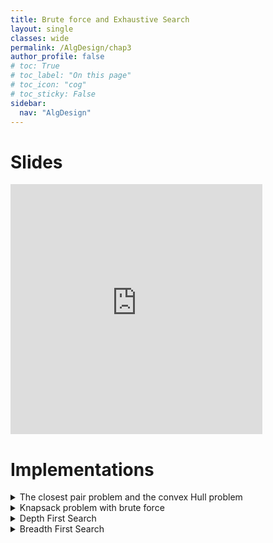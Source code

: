 ```yaml
---
title: Brute force and Exhaustive Search
layout: single
classes: wide
permalink: /AlgDesign/chap3
author_profile: false
# toc: True
# toc_label: "On this page"
# toc_icon: "cog"
# toc_sticky: False
sidebar:
  nav: "AlgDesign"
---
```

# Slides
<style>
.responsive-wrap iframe{ max-width: 100%;}
</style>
<div class="responsive-wrap">
<!-- <iframe src="https://docs.google.com/presentation/d/e/2PACX-1vTxaIv8GMPnhDjvKyodBtfAqiE87HP7Q2XLpTeB1Dn0slhoGYrymht3pJIomtLRY2hOhqNGZEq7OxNE/embed?start=false&loop=false&delayms=3000" frameborder="0" height="400px" width="80%" allowfullscreen="true" mozallowfullscreen="true" webkitallowfullscreen="true"></iframe> -->
<iframe src="https://drive.google.com/file/d/1TkfLqnrws9gi7f1edbsM8yNAc8eDm1oR/preview" frameborder="0" height="400px" width="80%" allowfullscreen="true" mozallowfullscreen="true" webkitallowfullscreen="true"></iframe>
</div>


<!-- 
<i class="fa fa-download" aria-hidden="true">
<a href="https://drive.google.com/file/d/1TkfLqnrws9gi7f1edbsM8yNAc8eDm1oR/view?usp=sharing" target="_blank">Download slides</a>
</i>  -->


# Implementations
<details>
<summary> The closest pair problem and the convex Hull problem</summary>

<iframe height="400px" width="100%" src="https://replit.com/@chebilkhalil/ConvexHull?lite=true" scrolling="no" frameborder="no" allowtransparency="true" allowfullscreen="true" sandbox="allow-forms allow-pointer-lock allow-popups allow-same-origin allow-scripts allow-modals"></iframe>

</details>
<details>
<summary> Knapsack problem with brute force</summary>

<iframe height="400px" width="100%" src="https://repl.it/@chebilkhalil/Knapsack-problem-Brute-force?lite=true" scrolling="no" frameborder="no" allowtransparency="true" allowfullscreen="true" sandbox="allow-forms allow-pointer-lock allow-popups allow-same-origin allow-scripts allow-modals"></iframe>

</details>
<details>
 <summary> Depth First Search</summary>

<iframe height="400px" width="100%" src="https://repl.it/@chebilkhalil/DFS?lite=true" scrolling="no" frameborder="no" allowtransparency="true" allowfullscreen="true" sandbox="allow-forms allow-pointer-lock allow-popups allow-same-origin allow-scripts allow-modals"></iframe>
</details>
<details>
 <summary> Breadth First Search </summary>

<iframe height="400px" width="100%" src="https://repl.it/@chebilkhalil/BFS?lite=true" scrolling="no" frameborder="no" allowtransparency="true" allowfullscreen="true" sandbox="allow-forms allow-pointer-lock allow-popups allow-same-origin allow-scripts allow-modals"></iframe>
</details>


